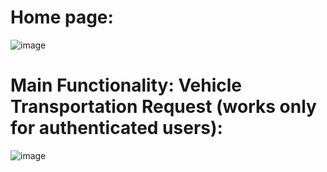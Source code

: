 # Home page:
![image](https://github.com/user-attachments/assets/37181c75-8314-4cb8-b79e-134d863927b2)

# Main Functionality: Vehicle Transportation Request (works only for authenticated users):
![image](https://github.com/user-attachments/assets/5cade36b-30ba-4ee6-b9d6-8cbd10be49e7)

